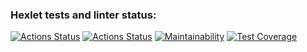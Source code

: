 ### Hexlet tests and linter status:
[![Actions Status](https://github.com/VovaTyan/java-project-lvl2/workflows/hexlet-check/badge.svg)](https://github.com/VovaTyan/java-project-lvl2/actions)
[![Actions Status](https://github.com/VovaTyan/java-project-lvl2/workflows/build-check/badge.svg)](https://github.com/VovaTyan/java-project-lvl2/actions)
[![Maintainability](https://api.codeclimate.com/v1/badges/b583a0ce087da17374e7/maintainability)](https://codeclimate.com/github/VovaTyan/java-project-lvl2/maintainability)
[![Test Coverage](https://api.codeclimate.com/v1/badges/b583a0ce087da17374e7/test_coverage)](https://codeclimate.com/github/VovaTyan/java-project-lvl2/test_coverage)
